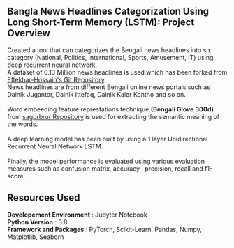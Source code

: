 ## Bangla News Headlines Categorization Using Long Short-Term Memory (LSTM): Project Overview
Created a tool that can categorizes the Bengali news headlines into six category (National, Politics, International, Sports, Amusement, IT) using deep recurrent neural network.<br />
A dataset of 0.13 Million news headlines is used which has been forked from [Eftekhar-Hossain's Git Repository](https://github.com/eftekhar-hossain/Bangla-News-Headlines-Categorization). <br />
News headlines are from different Bengali online news portals such as Dainik Jugantor, Dainik Ittefaq, Dainik Kaler Kontho and so on. <br /><br/>
Word embeeding feature represtations technique **(Bengali Glove 300d)** from [sagorbrur Repository](https://github.com/sagorbrur/bnlp) is used for extracting the semantic meaning of the words. <br /><br />
A deep learning model has been built by using a 1 layer Unidirectional Recurrent Neural Network LSTM. <br /><br />
Finally, the model performance is evaluated using various evaluation measures such as confusion matrix, accuracy , precision, recall and f1-score.<br />
## Resources Used
**Developement Environment** : Jupyter Notebook <br />
**Python Version** : 3.8 <br />
**Framework and Packages** : PyTorch, Scikit-Learn, Pandas, Numpy, Matplotlib, Seaborn <br />
